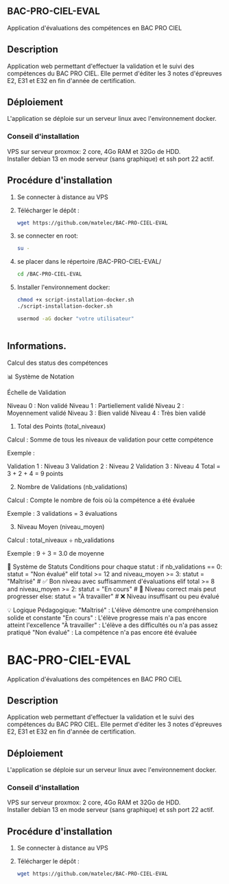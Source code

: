 ## BAC-PRO-CIEL-EVAL

Application d'évaluations des compétences en BAC PRO CIEL

## Description

Application web permettant d'effectuer la validation et le suivi des compétences du BAC PRO CIEL. Elle permet d'éditer les 3 notes d'épreuves E2, E31 et E32 en fin d'année de certification.

## Déploiement

L'application se déploie sur un serveur linux avec l'environnement docker.

### Conseil d'installation

VPS sur serveur proxmox: 2 core, 4Go RAM et 32Go de HDD.  
Installer debian 13 en mode serveur (sans graphique) et ssh port 22 actif.

## Procédure d'installation

1. Se connecter à distance au VPS

2. Télécharger le dépôt :
    ```bash
   wget https://github.com/matelec/BAC-PRO-CIEL-EVAL

2. se connecter en root:
    ```bash
    su -

4. se placer dans le répertoire /BAC-PRO-CIEL-EVAL/
    ```bash
    cd /BAC-PRO-CIEL-EVAL

5. Installer l'environnement docker:

    ```bash
    chmod +x script-installation-docker.sh
    ./script-installation-docker.sh

    usermod -aG docker "votre utilisateur"



## Informations.

Calcul des status des compétences

📊 Système de Notation

Échelle de Validation

Niveau 0 : Non validé
Niveau 1 : Partiellement validé
Niveau 2 : Moyennement validé
Niveau 3 : Bien validé
Niveau 4 : Très bien validé

1. Total des Points (total_niveaux)

Calcul : Somme de tous les niveaux de validation pour cette compétence

Exemple :

Validation 1 : Niveau 3
Validation 2 : Niveau 2
Validation 3 : Niveau 4
Total = 3 + 2 + 4 = 9 points

2. Nombre de Validations (nb_validations)

Calcul : Compte le nombre de fois où la compétence a été évaluée

Exemple : 3 validations = 3 évaluations

3. Niveau Moyen (niveau_moyen)

Calcul : total_niveaux ÷ nb_validations

Exemple : 9 ÷ 3 = 3.0 de moyenne

🎯 Système de Statuts
Conditions pour chaque statut :
        if nb_validations == 0:
            statut = "Non évalué"
        elif total >= 12 and niveau_moyen >= 3:
            statut = "Maîtrisé"        # ✅ Bon niveau avec suffisamment d'évaluations
        elif total >= 8 and niveau_moyen >= 2:
            statut = "En cours"        # 🔄 Niveau correct mais peut progresser
        else:
            statut = "À travailler"    # ❌ Niveau insuffisant ou peu évalué

💡 Logique Pédagogique:
"Maîtrisé" : L'élève démontre une compréhension solide et constante
"En cours" : L'élève progresse mais n'a pas encore atteint l'excellence
"À travailler" : L'élève a des difficultés ou n'a pas assez pratiqué
"Non évalué" : La compétence n'a pas encore été évaluée            

# BAC-PRO-CIEL-EVAL

Application d'évaluations des compétences en BAC PRO CIEL

## Description

Application web permettant d'effectuer la validation et le suivi des compétences du BAC PRO CIEL. Elle permet d'éditer les 3 notes d'épreuves E2, E31 et E32 en fin d'année de certification.

## Déploiement

L'application se déploie sur un serveur linux avec l'environnement docker.

### Conseil d'installation

VPS sur serveur proxmox: 2 core, 4Go RAM et 32Go de HDD.  
Installer debian 13 en mode serveur (sans graphique) et ssh port 22 actif.

## Procédure d'installation

1. Se connecter à distance au VPS

2. Télécharger le dépôt :
   ```bash
   wget https://github.com/matelec/BAC-PRO-CIEL-EVAL
